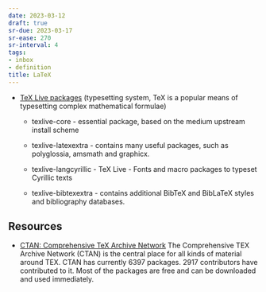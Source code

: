 ```yaml
---
date: 2023-03-12
draft: true
sr-due: 2023-03-17
sr-ease: 270
sr-interval: 4
tags:
- inbox
- definition
title: LaTeX
---
```



- [TeX Live packages](https://tug.org/texlive/) (typesetting system, TeX is a
  popular means of typesetting complex mathematical formulae)

  - texlive-core - essential package, based on the medium upstream install
    scheme

  - texlive-latexextra - contains many useful packages, such as polyglossia,
    amsmath and graphicx.

  - texlive-langcyrillic - TeX Live - Fonts and macro packages to typeset
    Cyrillic texts

  - texlive-bibtexextra - contains additional BibTeX and BibLaTeX styles and
    bibliography databases.

## Resources


- [CTAN: Comprehensive TeX Archive Network](https://ctan.org/) The Comprehensive
  TEX Archive Network (CTAN) is the central place for all kinds of material
  around TEX. CTAN has currently 6397 packages. 2917 contributors have
  contributed to it. Most of the packages are free and can be downloaded and
  used immediately.